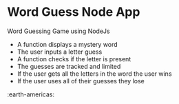 # Word Guess Node App
Word Guessing Game using NodeJs

* A function displays a mystery word
* The user inputs a letter guess
* A function checks if the letter is present
* The guesses are tracked and limited
* If the user gets all the letters in the word the user wins
* If the user uses all of their guesses they lose

:earth-americas:



